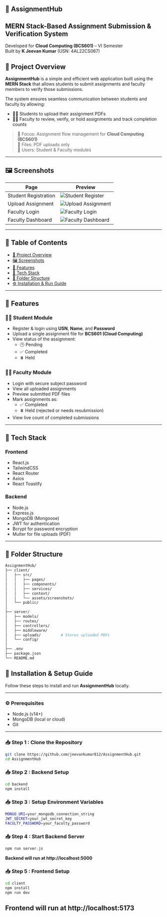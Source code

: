 ## 📘 AssignmentHub</h1>

## MERN Stack-Based Assignment Submission & Verification System
  Developed for <strong>Cloud Computing (BCS601)</strong> – VI Semester <br />
  Built by <strong>K Jeevan Kumar</strong> (USN: 4AL22CS067)


## 📌 Project Overview

**AssignmentHub** is a simple and efficient web application built using the **MERN Stack** that allows students to submit assignments and faculty members to verify those submissions.

The system ensures seamless communication between students and faculty by allowing:
- 🧑‍🎓 Students to upload their assignment PDFs
- 👩‍🏫 Faculty to review, verify, or hold assignments and track completion counts

> 🎯 Focus: Assignment flow management for **Cloud Computing (BCS601)**  
> 🧾 Files: PDF uploads only  
> 👥 Users: Student & Faculty modules

---

## 🖼️ Screenshots

| Page | Preview |
|------|---------|
| Student Registration | ![Student Register](./client/src/assets/screenshots/student-register.png) |
| Upload Assignment | ![Upload Assignment](./client/src/assets/screenshots/assignment-upload.png) |
| Faculty Login | ![Faculty Login](./client/src/assets/screenshots/faculty-login.png) |
| Faculty Dashboard | ![Faculty Dashboard](./client/src/assets/screenshots/faculty-dashboard.png) |

---

## 📑 Table of Contents

- [📌 Project Overview](#-project-overview)
- [🖼️ Screenshots](#-screenshots)
- [🚀 Features](#-features)
- [🔧 Tech Stack](#-tech-stack)
- [📁 Folder Structure](#-folder-structure)
- [⚙️ Installation & Run Guide](#️-installation--run-guide)


---

## 🚀 Features

### 👨‍🎓 Student Module

- Register & login using **USN**, **Name**, and **Password**
- Upload a single assignment file for **BCS601 (Cloud Computing)**
- View status of the assignment:  
  - 🕒 Pending  
  - ✅ Completed  
  - ⏸️ Held

### 👩‍🏫 Faculty Module

- Login with secure subject password
- View all uploaded assignments
- Preview submitted PDF files
- Mark assignments as:  
  - ✅ Completed  
  - ⏸️ Held (rejected or needs resubmission)
- View live count of completed submissions

---

## 🔧 Tech Stack

### Frontend

- React.js  
- TailwindCSS  
- React Router  
- Axios  
- React Toastify

### Backend

- Node.js  
- Express.js  
- MongoDB (Mongoose)  
- JWT for authentication  
- Bcrypt for password encryption  
- Multer for file uploads (PDF)

---

## 📁 Folder Structure

```bash
AssignmentHub/
├── client/
│   ├── src/
│   │   ├── pages/
│   │   ├── components/
│   │   ├── services/
│   │   ├── context/
│   │   └── assets/screenshots/
│   └── public/
│
├── server/
│   ├── models/
│   ├── routes/
│   ├── controllers/
│   ├── middleware/
│   ├── uploads/         # Stores uploaded PDFs
│   └── config/
│
├── .env
├── package.json
└── README.md
```
## 🧪 Installation & Setup Guide

Follow these steps to install and run **AssignmentHub** locally.

---

### ⚙️ Prerequisites

- Node.js (v14+)
- MongoDB (local or cloud)
- Git

---

### 📥 Step 1 : Clone the Repository

```bash
git clone https://github.com/jeevankumar812/AssignmentHub.git
cd AssignmentHub
```

### 📥 Step 2 : Backend Setup
```bash
cd backend
npm install
```
### 📥 Step 3 : Setup Environment Variables
```bash
MONGO_URI=your_mongodb_connection_string
JWT_SECRET=your_jwt_secret_key
FACULTY_PASSWORD=your_faculty_password
```

### 📥 Step 4 : Start Backend Server
```bash
npm run server.js
```
**Backend will run at http://localhost:5000**

### 📥 Step 5 : Frontend Setup
```bash
cd client
npm install
npm run dev
```
**Frontend will run at http://localhost:5173**
---
